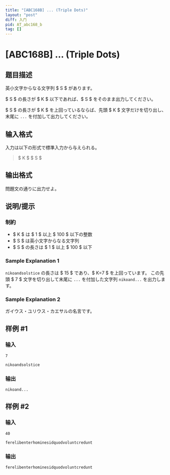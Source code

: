```yaml
---
title: "[ABC168B] ... (Triple Dots)"
layout: "post"
diff: 入门
pid: AT_abc168_b
tag: []
---
```


# [ABC168B] ... (Triple Dots)

## 题目描述

[problemUrl]: https://atcoder.jp/contests/abc168/tasks/abc168_b

英小文字からなる文字列 $ S $ があります。

$ S $ の長さが $ K $ 以下であれば、$ S $ をそのまま出力してください。

$ S $ の長さが $ K $ を上回っているならば、先頭 $ K $ 文字だけを切り出し、末尾に `...` を付加して出力してください。

## 输入格式

入力は以下の形式で標準入力から与えられる。

> $ K $ $ S $

## 输出格式

問題文の通りに出力せよ。

## 说明/提示

### 制約

- $ K $ は $ 1 $ 以上 $ 100 $ 以下の整数
- $ S $ は英小文字からなる文字列
- $ S $ の長さは $ 1 $ 以上 $ 100 $ 以下

### Sample Explanation 1

`nikoandsolstice` の長さは $ 15 $ であり、$ K=7 $ を上回っています。 この先頭 $ 7 $ 文字を切り出して末尾に `...` を付加した文字列 `nikoand...` を出力します。

### Sample Explanation 2

ガイウス・ユリウス・カエサルの名言です。

## 样例 #1

### 输入

```
7
nikoandsolstice
```

### 输出

```
nikoand...
```

## 样例 #2

### 输入

```
40
ferelibenterhominesidquodvoluntcredunt
```

### 输出

```
ferelibenterhominesidquodvoluntcredunt
```

